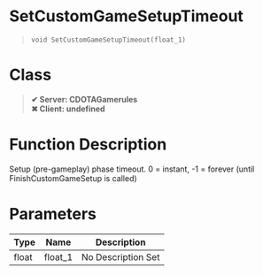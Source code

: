 # SetCustomGameSetupTimeout
> `void SetCustomGameSetupTimeout(float_1)`
# Class
> __✔ Server: CDOTAGamerules__  
> __✖ Client: undefined__  
# Function Description
Setup (pre-gameplay) phase timeout. 0 = instant, -1 = forever (until FinishCustomGameSetup is called)
# Parameters
Type|Name|Description
--|--|--
float|float_1|No Description Set
